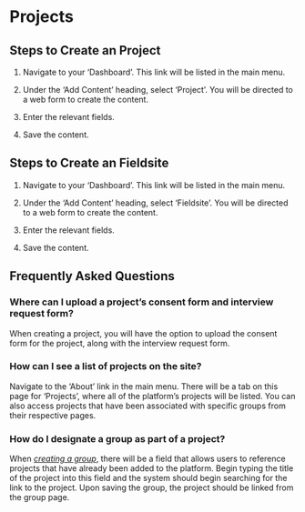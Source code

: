 Projects
==========

Steps to Create an Project
---------------------------------------

1. Navigate to your ‘Dashboard’. This link will be listed in the main menu.

2. Under the ‘Add Content’ heading, select ‘Project’. You will be directed
to a web form to create the content.

3. Enter the relevant fields.

4. Save the content.

Steps to Create an Fieldsite
---------------------------------------

1. Navigate to your ‘Dashboard’. This link will be listed in the main menu.

2. Under the ‘Add Content’ heading, select ‘Fieldsite’. You will be
directed to a web form to create the content.

3. Enter the relevant fields.

4. Save the content.

Frequently Asked Questions
---------------------------------------

### Where can I upload a project’s consent form and interview request form?

When creating a project, you will have the
option to upload the consent form for the project, along with the
interview request form.

### How can I see a list of projects on the site?

Navigate to the ‘About’ link in the main menu. There will be a tab on
this page for ‘Projects’, where all of the platform’s projects will be
listed. You can also access projects that have been associated with
specific groups from their respective pages.

### How do I designate a group as part of a project?

When [*creating a group*](../groups), there will be a
field that allows users to reference projects that have already been
added to the platform. Begin typing the title of the project into this
field and the system should begin searching for the link to the project.
Upon saving the group, the project should be linked from the group page.
